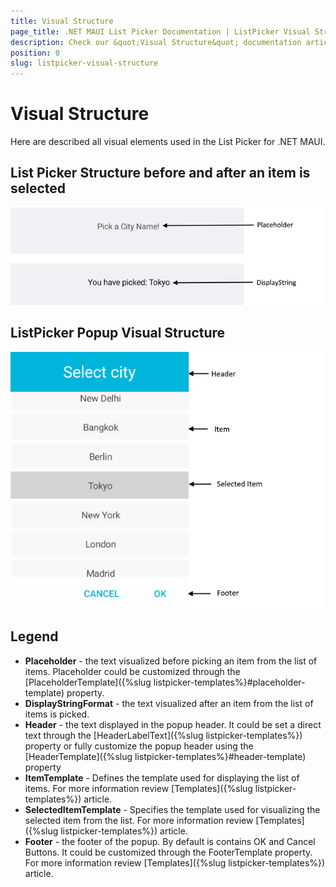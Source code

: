 ```yaml
---
title: Visual Structure
page_title: .NET MAUI List Picker Documentation | ListPicker Visual Structure
description: Check our &quot;Visual Structure&quot; documentation article for Telerik ListPicker for .NET MAUI.
position: 0
slug: listpicker-visual-structure
---
```


# Visual Structure

Here are described all visual elements used in the List Picker for .NET MAUI.

## List Picker Structure before and after an item is selected

![ListPicker Visual Structure](images/listpicker_structure_placeholder_display.png "Visual elements of ListPicker control")

## ListPicker Popup Visual Structure

![ListPicker Visual Structure Popup](images/listpicker_structure.png "Visual elements of List Picker Popup")

## Legend

- **Placeholder** - the text visualized before picking an item from the list of items. Placeholder could be customized through the [PlaceholderTemplate]({%slug listpicker-templates%}#placeholder-template) property.
- **DisplayStringFormat** - the text visualized after an item from the list of items is picked.
- **Header** - the text displayed in the popup header. It could be set a direct text through the [HeaderLabelText]({%slug listpicker-templates%}) property or fully customize the popup header using the [HeaderTemplate]({%slug listpicker-templates%}#header-template) property
- **ItemTemplate**  - Defines the template used for displaying the list of items. For more information review [Templates]({%slug listpicker-templates%}) article.
- **SelectedItemTemplate** - Specifies the template used for visualizing the selected item from the list. For more information review [Templates]({%slug listpicker-templates%}) article.
- **Footer** - the footer of the popup. By default is contains OK and Cancel Buttons. It could be customized through the FooterTemplate property. For more information review [Templates]({%slug listpicker-templates%}) article.

